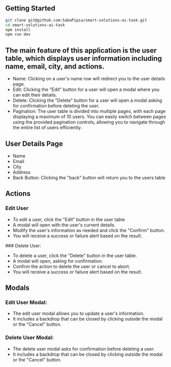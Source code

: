 ## Getting Started

```bash
git clone git@github.com:SabaPipia/smart-solutions-ai-task.git
cd smart-solutions-ai-task
npm install
npm run dev
```
## The main feature of this application is the user table, which displays user information including name, email, city, and actions.
<ul>
    <li>Name: Clicking on a user's name row will redirect you to the user details page.</li>
    <li>Edit: Clicking the "Edit" button for a user will open a modal where you can edit their details.</li>
    <li>Delete: Clicking the "Delete" button for a user will open a modal asking for confirmation before deleting the user.</li>
    <li>Pagination: The user table is divided into multiple pages, with each page displaying a maximum of 10 users. You can easily switch between pages using the provided pagination controls, allowing you to navigate through the entire list of users           efficiently.</li>
</ul>

## User Details Page
<ul>
    <li>Name</li>
    <li>Email</li>
    <li>City</li>
    <li>Address</li>
    <li>Back Button: Clicking the "back" button will return you to the users table</li>
</ul>


## Actions

### Edit User
<ul>
    <li>To edit a user, click the "Edit" button in the user table</li>
    <li>A modal will open with the user's current details.</li>
    <li>Modify the user's information as needed and click the "Confirm" button.</li>
    <li>You will receive a success or failure alert based on the result.</li>
</ul>
### Delete User:
<ul>
    <li>To delete a user, click the "Delete" button in the user table.</li>
    <li>A modal will open, asking for confirmation.</li>
    <li>Confirm the action to delete the user or cancel to abort.</li>
    <li>You will receive a success or failure alert based on the result.</li>
</ul>

## Modals
### Edit User Modal:
<ul>
    <li>The edit user modal allows you to update a user's information.</li>
    <li>It includes a backdrop that can be closed by clicking outside the modal or the "Cancel" button.</li>
</ul>

### Delete User Modal:
<ul>
      <li>The delete user modal asks for confirmation before deleting a user.</li>
      <li>It includes a backdrop that can be closed by clicking outside the modal or the "Cancel" button.</li>
</ul>
